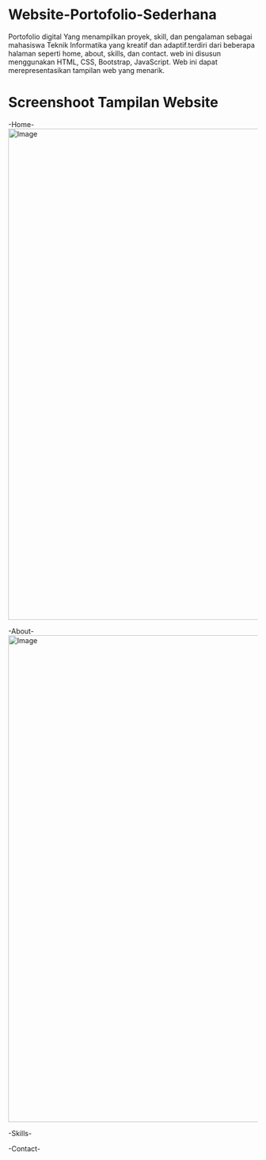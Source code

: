 # Website-Portofolio-Sederhana
Portofolio digital Yang menampilkan proyek, skill, dan pengalaman sebagai mahasiswa Teknik Informatika yang kreatif dan adaptif.terdiri dari beberapa halaman seperti home, about, skills, dan contact. web ini disusun menggunakan HTML, CSS, Bootstrap, JavaScript. Web ini dapat merepresentasikan tampilan web yang menarik.

# Screenshoot Tampilan Website
-Home-
<img width="1893" height="990" alt="Image" src="https://github.com/user-attachments/assets/b3085ea7-f51e-449d-a57d-8f535c53ae9e" />

-About-
<img width="1916" height="981" alt="Image" src="https://github.com/user-attachments/assets/b0b6c403-3cc4-4094-8a55-6818e0e59b4b" />

-Skills-

-Contact-
